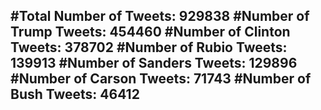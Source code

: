 #Total Number of Tweets: 929838 
#Number of Trump Tweets: 454460
#Number of Clinton Tweets: 378702
#Number of Rubio Tweets: 139913
#Number of Sanders Tweets: 129896
#Number of Carson Tweets: 71743
#Number of Bush Tweets: 46412
---
